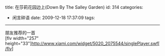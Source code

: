 title: 在莎莉花园边上(Down By The Salley Garden)
id: 314
categories:
  - 闲言碎语
date: 2009-12-18 17:37:09
tags:
---

朋友推荐的一首
</br>[flv width=&quot;257&quot; height=&quot;33&quot;]http://www.xiami.com/widget/5020_2075544/singlePlayer.swf[/flv]